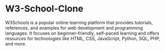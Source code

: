 # W3-School-Clone
W3Schools is a popular online learning platform that provides tutorials, references, and examples for web development and programming languages. It focuses on beginner-friendly, self-paced learning and offers resources for technologies like HTML, CSS, JavaScript, Python, SQL, PHP, and more.
